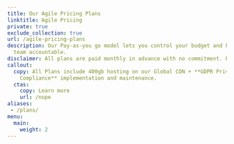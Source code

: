 ```yaml
---
title: Our Agile Pricing Plans
linktitle: Agile Pricing
private: true
exclude_collection: true
url: /agile-pricing-plans
description: Our Pay-as-you go model lets you control your budget and keeps our
  team accountable.
disclaimer: All plans are paid monthly in advance with no commitment. Proactive Management and Ongoing Care plans are for existing or migration customers only.
callout:
  copy: All Plans include 400gb hosting on our Global CDN + **GDPR Privacy
    Compliance** implementation and maintenance.
  ctas:
    copy: Learn more
    url: /nope
aliases:
 - /plans/
menu:
  main: 
    weight: 2
---
```

